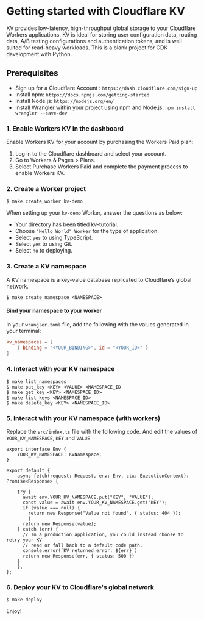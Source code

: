 
# Getting started with Cloudflare KV

KV provides low-latency, high-throughput global storage to your Cloudflare Workers applications. KV is ideal for storing user configuration data, routing data, A/B testing configurations and authentication tokens, and is well suited for read-heavy workloads.
This is a blank project for CDK development with Python.

## Prerequisites

 *  Sign up for a Cloudflare Account : `https://dash.cloudflare.com/sign-up`
 *  Install npm: `https://docs.npmjs.com/getting-started`
 *  Install Node.js: `https://nodejs.org/en/`
 *  Install Wrangler within your project using npm and Node.js: `npm install wrangler --save-dev` 

### 1. Enable Workers KV in the dashboard
 Enable Workers KV for your account by purchasing the Workers Paid plan:
 1. Log in to the Cloudflare dashboard and select your account.
 2. Go to Workers & Pages > Plans.
 3. Select Purchase Workers Paid and complete the payment process to enable Workers KV.

### 2. Create a Worker project
```
$ make create_worker kv-demo
```
When setting up your `kv-demo` Worker, answer the questions as below:
*  Your directory has been titled kv-tutorial.
*  Choose `"Hello World" Worker` for the type of application.
*  Select `yes` to using TypeScript.
*  Select `yes` to using Git.
*  Select `no` to deploying.


### 3. Create a KV namespace

A KV namespace is a key-value database replicated to Cloudflare’s global network.
```
$ make create_namespace <NAMESPACE>
```

#### Bind your namespace to your worker
In your `wrangler.toml` file, add the following with the values generated in your terminal:
```wrangler.toml
kv_namespaces = [
    { binding = "<YOUR_BINDING>", id = "<YOUR_ID>" }
]
```

### 4. Interact with your KV namespace
```
$ make list_namespaces
$ make put_key <KEY> <VALUE> <NAMESPACE_ID
$ make get_key <KEY> <NAMESPACE_ID>
$ make list_keys <NAMESPACE_ID>
$ make delete_key <KEY> <NAMESPACE_ID>
```

### 5. Interact with your KV namespace (with workers)
Replace the `src/index.ts` file with the following code. And edit the values of `YOUR_KV_NAMESPACE`, `KEY` and `VALUE`

```
export interface Env {
  	YOUR_KV_NAMESPACE: KVNamespace;
}

export default {
	async fetch(request: Request, env: Env, ctx: ExecutionContext): Promise<Response> {

    try {
      await env.YOUR_KV_NAMESPACE.put("KEY", "VALUE");
      const value = await env.YOUR_KV_NAMESPACE.get("KEY");
      if (value === null) {
        return new Response("Value not found", { status: 404 });
        }
      return new Response(value);
    } catch (err) {
      // In a production application, you could instead choose to retry your KV
      // read or fall back to a default code path.
      console.error(`KV returned error: ${err}`)
      return new Response(err, { status: 500 })
    }
	},
};
```

### 6. Deploy your KV to Cloudflare's global network
```
$ make deploy
```


Enjoy!
